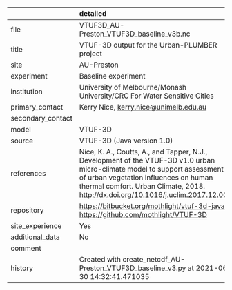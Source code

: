 |                   | detailed                                                                                                                                                                                                                                               |
|:------------------|:-------------------------------------------------------------------------------------------------------------------------------------------------------------------------------------------------------------------------------------------------------|
| file              | VTUF3D_AU-Preston_VTUF3D_baseline_v3b.nc                                                                                                                                                                                                               |
| title             | VTUF-3D output for the Urban-PLUMBER project                                                                                                                                                                                                           |
| site              | AU-Preston                                                                                                                                                                                                                                             |
| experiment        | Baseline experiment                                                                                                                                                                                                                                    |
| institution       | University of Melbourne/Monash University/CRC For Water Sensitive Cities                                                                                                                                                                               |
| primary_contact   | Kerry Nice, kerry.nice@unimelb.edu.au                                                                                                                                                                                                                  |
| secondary_contact |                                                                                                                                                                                                                                                        |
| model             | VTUF-3D                                                                                                                                                                                                                                                |
| source            | VTUF-3D (Java version 1.0)                                                                                                                                                                                                                             |
| references        | Nice, K. A., Coutts, A., and Tapper, N.J., Development of the VTUF-3D v1.0 urban micro-climate model to support assessment of urban vegetation influences on human thermal comfort. Urban Climate, 2018. http://dx.doi.org/10.1016/j.uclim.2017.12.008 |
| repository        | https://bitbucket.org/mothlight/vtuf-3d-java/ https://github.com/mothlight/VTUF-3D                                                                                                                                                                     |
| site_experience   | Yes                                                                                                                                                                                                                                                    |
| additional_data   | No                                                                                                                                                                                                                                                     |
| comment           |                                                                                                                                                                                                                                                        |
| history           | Created with create_netcdf_AU-Preston_VTUF3D_baseline_v3.py at 2021-06-30 14:32:41.471035                                                                                                                                                              |
